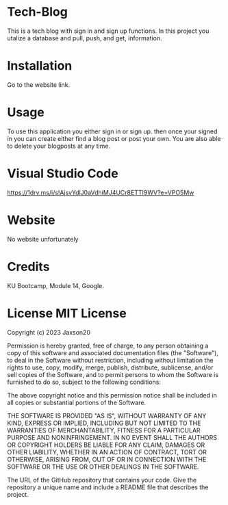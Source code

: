 # Tech-Blog
This is a tech blog with sign in and sign up functions. In this project you utalize a database and pull, push, and get, information.

# Installation  
Go to the website link.

# Usage 
To use this application you either sign in or sign up. then once your signed in you can create either find a blog post or post your own. You are also able to delete your blogposts at any time.
# Visual Studio Code   
https://1drv.ms/i/s!AjsvYdlJ0aVdhiMJ4UCr8ETTI9WV?e=VPO5Mw
# Website
No website unfortunately 
# Credits 
KU Bootcamp, Module 14, Google.
# License MIT License

Copyright (c) 2023 Jaxson20

Permission is hereby granted, free of charge, to any person obtaining a copy of this software and associated documentation files (the "Software"), to deal in the Software without restriction, including without limitation the rights to use, copy, modify, merge, publish, distribute, sublicense, and/or sell copies of the Software, and to permit persons to whom the Software is furnished to do so, subject to the following conditions:

The above copyright notice and this permission notice shall be included in all copies or substantial portions of the Software.

THE SOFTWARE IS PROVIDED "AS IS", WITHOUT WARRANTY OF ANY KIND, EXPRESS OR IMPLIED, INCLUDING BUT NOT LIMITED TO THE WARRANTIES OF MERCHANTABILITY, FITNESS FOR A PARTICULAR PURPOSE AND NONINFRINGEMENT. IN NO EVENT SHALL THE AUTHORS OR COPYRIGHT HOLDERS BE LIABLE FOR ANY CLAIM, DAMAGES OR OTHER LIABILITY, WHETHER IN AN ACTION OF CONTRACT, TORT OR OTHERWISE, ARISING FROM, OUT OF OR IN CONNECTION WITH THE SOFTWARE OR THE USE OR OTHER DEALINGS IN THE SOFTWARE.

The URL of the GitHub repository that contains your code. Give the repository a unique name and include a README file that describes the project.

